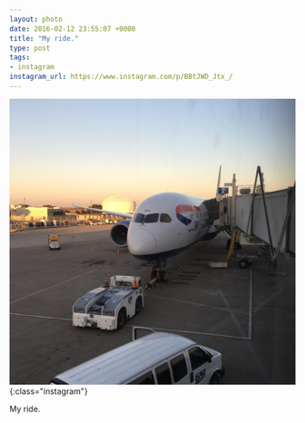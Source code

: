 ```yaml
---
layout: photo
date: 2016-02-12 23:55:07 +0000
title: "My ride."
type: post
tags:
- instagram
instagram_url: https://www.instagram.com/p/BBtJWD_Jtx_/
---
```


![Instagram - BBtJWD_Jtx_](/img/BBtJWD_Jtx_.jpg){:class="instagram"}

My ride.
